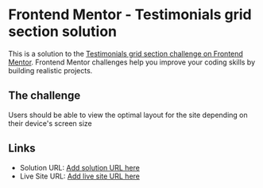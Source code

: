 # Frontend Mentor - Testimonials grid section solution

This is a solution to the [Testimonials grid section challenge on Frontend Mentor](https://www.frontendmentor.io/challenges/testimonials-grid-section-Nnw6J7Un7). Frontend Mentor challenges help you improve your coding skills by building realistic projects. 

## The challenge

Users should be able to view the optimal layout for the site depending on their device's screen size

## Links

- Solution URL: [Add solution URL here](https://your-solution-url.com)
- Live Site URL: [Add live site URL here](https://your-live-site-url.com)